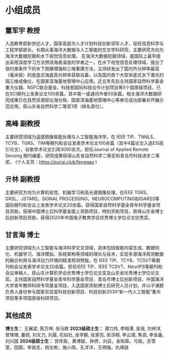 # 小组成员

## 董军宇 教授

入选教育部新世纪人才，国家高层次人才计划科技创新领军人才，现任信息科学与工程学部部长。长期从事海洋大数据与人工智能的交叉学科研究，主要研究方向为海洋大数据挖掘和水下视觉信息处理。 在海洋大数据挖掘领域，是国际上最早提出采用深度学习方法预测海表温度的学者之一。在水下视觉信息处理领域，提出了低约束条件下的水下图像增强和三维重建方法，主持研发出了国内外分辨率最高（毫米级）的座底式海底高分辨率获取设备，以及国内首个大型坐底式水下激光扫描三维成像仪，在国家深海基地管理中心应用。近五年先后主持国家自然科学基金重大仪器、NSFC联合基金、科技部国际科技合作计划项目等5个国家级项目，已在SCI期刊上发表论文100余篇，其中第一或通讯作者50余篇，相关海洋大数据研究成果已在自然资源部北海分局、国家深海基地管理中心等单位成功部署并开展示范应用。获山东省自然科学二等奖1项（排名首位）。

## 高峰 副教授

主要研究领域为遥感图像智能处理与人工智能海洋学。在 IEEE TIP、TNNLS、TCYB、TGRS、TIM等期刊和会议发表学术论文100余篇（其中4篇论文入选ESI高引论文），谷歌学术论文引用3000余次。担任Journal of Applied Remote Sensing 期刊编委，研究成果获得山东省自然科学二等奖和青岛市科技进步二等奖。 (个人主页：https://oucai.club/fenggao )

## 亓林 副教授

主要研究方向为计算机视觉、机器学习和高光谱图像处理，在IEEE TGRS、GRSL、JSTARS，SIGNAL PROCESSING，NEUROCOMPUTING和IGARSS等国际期刊和会议上发表学术论文20余篇。获得国家自然科学基金青年科学基金项目资助，获得中国博士后科学基金面上资助项目、特别资助项目，获得山东省博士后创新项目资助，获得2020年中国电子教育学会优秀博士学位论文优秀奖。

## 甘言海 博士

主要研究领域为人工智能与海洋科学交叉领域，具体包括智能内容生成、数据同化、机器学习、海洋模拟、系统架构等领域的理论与技术，实现多源海洋观测数据的融合利用与海洋动力环境的精准预测预报。在 IEEE TIP、TCYB、TCSVT等期刊和会议发表学术论文20余篇。担任IEEE TIP、IEEE TCSVT、NeurIPS等期刊和会议审稿人，获山东计算机学会优秀博士学位论文奖及山东省优秀博士学位论文奖。主持国家自然科学基金青年科学基金项目、青岛市博士后创新项目、中国海洋大学青年教师科研专项基金项目，入选国家资助博士后研究人员计划，并以子课题负责人身份参与国家实验室科技创新项目、科技创新2030“新一代人工智能”重大项目等多项国家级科研项目。

## 其他成员

**博士生：** 王展梁, 陈万坤, 张马群
**2023级硕士生：** 谭力玮, 李相潭, 吴瑶, 刘梓洋, 曾怿理, 董硕, 刘文力, 刘晟, 花如壮, 金学鹏, 张家亮, 吴淳桐, 李云熠, 焦涵, 李金鑫, 刘兴国
**2024级硕士生：** 宫传政，黄博斌，钟骋，刘召，金知霖，弓政，苏雪莹，田圆，李政志，杨文彬，施小雨，孔洋洋，王明强，仇靖骁
